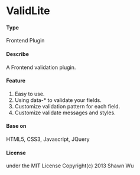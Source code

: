 ValidLite
=========

#### Type
Frontend Plugin

#### Describe
A Frontend validation plugin.

#### Feature
1.	Easy to use.
2.	Using data-* to validate your fields.
3.	Customize validation pattern for each field.
4.	Customize validate messages and styles.

#### Base on
HTML5, CSS3, Javascript, JQuery

#### License
under the MIT License Copyright(c) 2013 Shawn Wu
